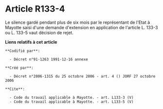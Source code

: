 # Article R133-4

Le silence gardé pendant plus de six mois par le représentant de l'Etat à Mayotte saisi d'une demande d'extension en
application de l'article L. 133-3 ou L. 133-5 vaut décision de rejet.

**Liens relatifs à cet article**

	**Codifié par**:

	  - Décret n°91-1263 1991-12-16 annexe

	**Créé par**:

	  - Décret n°2006-1315 du 25 octobre 2006 - art. 4 () JORF 27 octobre 2006

	**Cite**:

	  - Code du travail applicable à Mayotte. - art. L133-3 (V)
	  - Code du travail applicable à Mayotte. - art. L133-5 (V)
